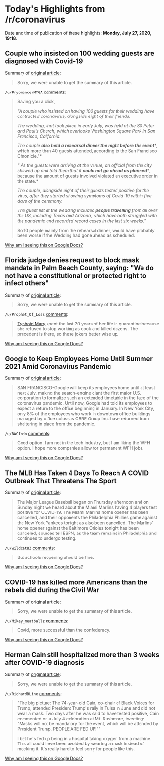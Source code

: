 # Today's Highlights from /r/coronavirus

Date and time of publication of these highlights: **Monday, July 27, 2020, 19:18**.

## Couple who insisted on 100 wedding guests are diagnosed with Covid-19

Summary of [original article](https://www.independent.co.uk/news/world/americas/covid-19-wedding-guests-san-francisco-california-coronavirus-a9640996.html):

> Sorry, we were unable to get the summary of this article.

`/u/PryomancerMTGA` [comments](https://www.reddit.com/r/Coronavirus/comments/hz0k5r/couple_who_insisted_on_100_wedding_guests_are/):

> Saving you a click,
> 
> *"A couple who insisted on having 100 guests for their wedding have contracted coronavirus, alongside eight of their friends.*
> 
> *The wedding, that took place in early July, was held at the SS Peter and Paul’s Church, which overlooks Washington Square Park in San Francisco, California.*
> 
> *The couple* ***also held a rehearsal dinner the night before the event****, which more than 40 guests attended, according to the San Francisco Chronicle."*
> 
> *" As the guests were arriving at the venue, an official from the city showed up and told them that it* ***could not go ahead as planned****, because the amount of guests involved violated an executive order in the state.* 
> 
> *The couple, alongside eight of their guests tested positive for the virus, after they started showing symptoms of Covid-19 within five days of the ceremony.*
> 
> *The guest list at the wedding included* ***people travelling*** *from all over the US, including Texas and Arizona, which have both struggled with the pandemic and recorded record cases in the last six weeks."*
> 
> So 10 people mainly from the rehearsal dinner, would have probably been worse if the Wedding had gone ahead as scheduled.

[Why am I seeing this on Google Docs?](https://docs.google.com/document/d/1Dc6We63vOXIZsc0op-Bt4abqkYjXzOigalQqFxmvvbM/edit?usp=sharing)

## Florida judge denies request to block mask mandate in Palm Beach County, saying: "We do not have a constitutional or protected right to infect others"

Summary of [original article](https://twitter.com/bnodesk/status/1287771637220245504?s=21):

> Sorry, we were unable to get the summary of this article.

`/u/Prophet_Of_Loss` [comments](https://www.reddit.com/r/Coronavirus/comments/hyud0d/florida_judge_denies_request_to_block_mask/):

> [Typhoid Mary](https://en.wikipedia.org/wiki/Mary_Mallon#Release_and_second_quarantine_\(1915%E2%80%931938\)) spent the last 20 years of her life in quarantine because she refused to stop working as cook and killed dozens. The precedent is there, so these jokers better wise up.

[Why am I seeing this on Google Docs?](https://docs.google.com/document/d/1Dc6We63vOXIZsc0op-Bt4abqkYjXzOigalQqFxmvvbM/edit?usp=sharing)

## Google to Keep Employees Home Until Summer 2021 Amid Coronavirus Pandemic

Summary of [original article](https://www.wsj.com/articles/google-to-keep-employees-home-until-summer-2021-amid-coronavirus-pandemic-11595854201?mod=e2tw):

> SAN FRANCISCO-Google will keep its employees home until at least next July, making the search-engine giant the first major U.S. corporation to formalize such an extended timetable in the face of the coronavirus pandemic. Until now, Google had told its employees to expect a return to the office beginning in January. In New York City, only 8% of the employees who work in downtown office buildings managed by office colossus CBRE Group Inc. have returned from sheltering in place from the pandemic.

`/u/BWCIndo` [comments](https://www.reddit.com/r/Coronavirus/comments/hyrth0/google_to_keep_employees_home_until_summer_2021/):

> Good option. I am not in the tech industry, but I am liking the WFH option. I hope more companies allow for permanent WFH jobs.

[Why am I seeing this on Google Docs?](https://docs.google.com/document/d/1Dc6We63vOXIZsc0op-Bt4abqkYjXzOigalQqFxmvvbM/edit?usp=sharing)

## The MLB Has Taken 4 Days To Reach A COVID Outbreak That Threatens The Sport

Summary of [original article](https://thesportsontap.com/2020/07/27/the-mlb-has-taken-4-days-to-reach-a-covid-outbreak/#utm_source=Reddit&utm_medium=Organic&utm_campaign=COVID):

> The Major League Baseball began on Thursday afternoon and on Sunday night we heard about the Miami Marlins having 4 players test positive for COVID-19. The Miami Marlins home opener has been cancelled, and their opponents the Philadelphia Phillies game against the New York Yankees tonight as also been cancelled. The Marlins' home opener against the Baltimore Orioles tonight has been canceled, sources tell ESPN, as the team remains in Philadelphia and continues to undergo testing.

`/u/wildcat83` [comments](https://www.reddit.com/r/Coronavirus/comments/hyvk0c/the_mlb_has_taken_4_days_to_reach_a_covid/):

> But schools reopening should be fine.

[Why am I seeing this on Google Docs?](https://docs.google.com/document/d/1Dc6We63vOXIZsc0op-Bt4abqkYjXzOigalQqFxmvvbM/edit?usp=sharing)

## COVID-19 has killed more Americans than the rebels did during the Civil War

Summary of [original article](https://www.nbcnews.com/news/us-news/covid-19-has-killed-more-americans-rebels-did-during-civil-n1234988):

> Sorry, we were unable to get the summary of this article.

`/u/Mikey_meatballz` [comments](https://www.reddit.com/r/Coronavirus/comments/hyxgrq/covid19_has_killed_more_americans_than_the_rebels/):

> Covid, more successful than the confederacy.

[Why am I seeing this on Google Docs?](https://docs.google.com/document/d/1Dc6We63vOXIZsc0op-Bt4abqkYjXzOigalQqFxmvvbM/edit?usp=sharing)

## Herman Cain still hospitalized more than 3 weeks after COVID-19 diagnosis

Summary of [original article](https://www.axios.com/herman-cain-hospitalized-coronavirus-2a52dd12-0cea-4492-a307-9442f29b1543.html):

> Sorry, we were unable to get the summary of this article.

`/u/RichardBLine` [comments](https://www.reddit.com/r/Coronavirus/comments/hyzay3/herman_cain_still_hospitalized_more_than_3_weeks/):

> "The big picture: The 74-year-old Cain, co-chair of Black Voices for Trump, attended President Trump's rally in Tulsa in June and did not wear a mask. Two days after he was said to have tested positive, Cain commented on a July 4 celebration at Mt. Rushmore, tweeting: "Masks will not be mandatory for the event, which will be attended by President Trump. PEOPLE ARE FED UP!""
> 
> I bet he's fed up being in a hospital taking oxygen from a machine.  This all could heve been avoided by wearing a mask instead of mocking it.  It's really hard to feel sorry for people like this.

[Why am I seeing this on Google Docs?](https://docs.google.com/document/d/1Dc6We63vOXIZsc0op-Bt4abqkYjXzOigalQqFxmvvbM/edit?usp=sharing)

